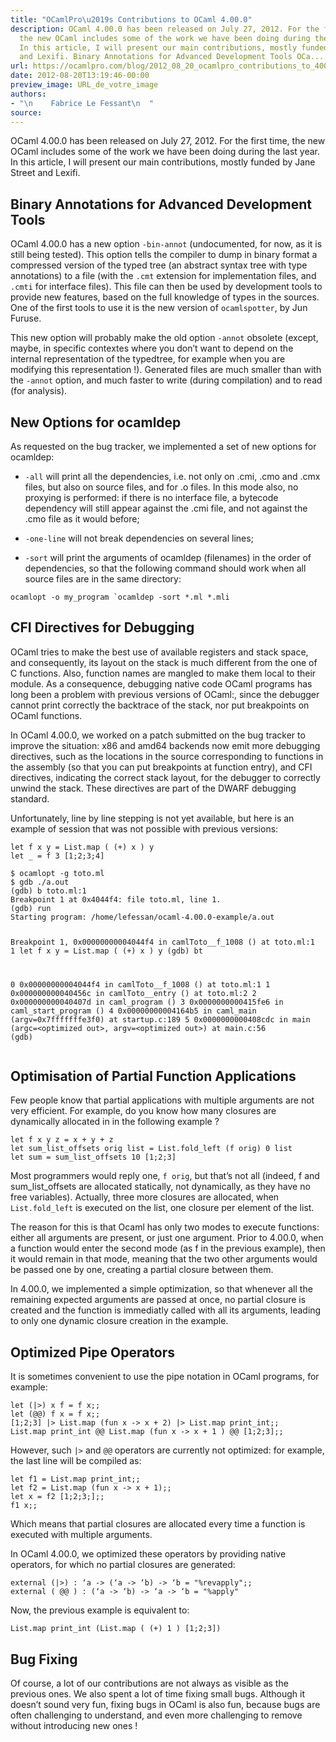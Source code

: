 ```yaml
---
title: "OCamlPro\u2019s Contributions to OCaml 4.00.0"
description: OCaml 4.00.0 has been released on July 27, 2012. For the first time,
  the new OCaml includes some of the work we have been doing during the last year.
  In this article, I will present our main contributions, mostly funded by Jane Street
  and Lexifi. Binary Annotations for Advanced Development Tools OCa...
url: https://ocamlpro.com/blog/2012_08_20_ocamlpro_contributions_to_400
date: 2012-08-20T13:19:46-00:00
preview_image: URL_de_votre_image
authors:
- "\n    Fabrice Le Fessant\n  "
source:
---
```


<p>OCaml 4.00.0 has been released on July 27, 2012. For the first time,
the new OCaml includes some of the work we have been doing during the
last year. In this article, I will present our main contributions,
mostly funded by Jane Street and Lexifi.</p>
<h2>Binary Annotations for Advanced Development Tools</h2>
<p>OCaml 4.00.0 has a new option <code>-bin-annot</code> (undocumented, for now, as
it is still being tested). This option tells the compiler to dump in
binary format a compressed version of the typed tree (an abstract
syntax tree with type annotations) to a file (with the <code>.cmt</code>
extension for implementation files, and <code>.cmti</code> for interface
files). This file can then be used by development tools to provide new
features, based on the full knowledge of types in the sources. One of
the first tools to use it is the new version of <code>ocamlspotter</code>, by Jun
Furuse.</p>
<p>This new option will probably make the old option <code>-annot</code> obsolete
(except, maybe, in specific contextes where you don&rsquo;t want to depend
on the internal representation of the typedtree, for example when you
are modifying this representation !). Generated files are much smaller
than with the <code>-annot</code> option, and much faster to write (during
compilation) and to read (for analysis).</p>
<h2>New Options for ocamldep</h2>
<p>As requested on the bug tracker, we implemented a set of new options for ocamldep:</p>
<ul>
<li>
<p><code>-all</code> will print all the dependencies, i.e. not only on .cmi, .cmo and .cmx files, but also on source files, and for .o files. In this mode also, no proxying is performed: if there is no interface file, a bytecode dependency will still appear against the .cmi file, and not against the .cmo file as it would before;</p>
</li>
<li>
<p><code>-one-line</code> will not break dependencies on several lines;</p>
</li>
<li>
<p><code>-sort</code> will print the arguments of ocamldep (filenames) in the order of dependencies, so that the following command should work when all source files are in the same directory:</p>
</li>
</ul>
<pre><code class="language-shell-session">ocamlopt -o my_program `ocamldep -sort *.ml *.mli
</code></pre>
<h2>CFI Directives for Debugging</h2>
<p>OCaml tries to make the best use of available registers and stack
space, and consequently, its layout on the stack is much different
from the one of C functions. Also, function names are mangled to make
them local to their module. As a consequence, debugging native code
OCaml programs has long been a problem with previous versions of
OCaml:, since the debugger cannot print correctly the backtrace of the
stack, nor put breakpoints on OCaml functions.</p>
<p>In OCaml 4.00.0, we worked on a patch submitted on the bug tracker to
improve the situation: x86 and amd64 backends now emit more debugging
directives, such as the locations in the source corresponding to
functions in the assembly (so that you can put breakpoints at function
entry), and CFI directives, indicating the correct stack layout, for
the debugger to correctly unwind the stack. These directives are part
of the DWARF debugging standard.</p>
<p>Unfortunately, line by line stepping is not yet available, but here is an example of session that was not possible with previous versions:</p>
<pre><code class="language-ocaml">let f x y = List.map ( (+) x ) y
let _ = f 3 [1;2;3;4]
</code></pre>
<pre><code class="language-shell-session">$ ocamlopt -g toto.ml
$ gdb ./a.out
(gdb) b toto.ml:1
Breakpoint 1 at 0x4044f4: file toto.ml, line 1.
(gdb) run
Starting program: /home/lefessan/ocaml-4.00.0-example/a.out

Breakpoint 1, 0x00000000004044f4 in camlToto__f_1008 () at toto.ml:1
1 let f x y = List.map ( (+) x ) y
(gdb) bt

0 0x00000000004044f4 in camlToto__f_1008 () at toto.ml:1
1 0x000000000040456c in camlToto__entry () at toto.ml:2
2 0x000000000040407d in caml_program ()
3 0x0000000000415fe6 in caml_start_program ()
4 0x00000000004164b5 in caml_main (argv=0x7fffffffe3f0) at startup.c:189
5 0x0000000000408cdc in main (argc=&lt;optimized out&gt;, argv=&lt;optimized out&gt;)
at main.c:56
(gdb)
</code></pre>
<h2>Optimisation of Partial Function Applications</h2>
<p>Few people know that partial applications with multiple arguments are
not very efficient. For example, do you know how many closures are
dynamically allocated in in the following example ?</p>
<pre><code class="language-ocaml">let f x y z = x + y + z
let sum_list_offsets orig list = List.fold_left (f orig) 0 list
let sum = sum_list_offsets 10 [1;2;3]
</code></pre>
<p>Most programmers would reply one, <code>f orig</code>, but that&rsquo;s not all
(indeed, f and sum_list_offsets are allocated statically, not
dynamically, as they have no free variables). Actually, three more
closures are allocated, when <code>List.fold_left</code> is executed on the list,
one closure per element of the list.</p>
<p>The reason for this is that Ocaml has only two modes to execute
functions: either all arguments are present, or just one
argument. Prior to 4.00.0, when a function would enter the second mode
(as f in the previous example), then it would remain in that mode,
meaning that the two other arguments would be passed one by one,
creating a partial closure between them.</p>
<p>In 4.00.0, we implemented a simple optimization, so that whenever all
the remaining expected arguments are passed at once, no partial
closure is created and the function is immediatly called with all its
arguments, leading to only one dynamic closure creation in the
example.</p>
<h2>Optimized Pipe Operators</h2>
<p>It is sometimes convenient to use the pipe notation in OCaml programs, for example:</p>
<pre><code class="language-ocaml">let (|&gt;) x f = f x;;
let (@@) f x = f x;;
[1;2;3] |&gt; List.map (fun x -&gt; x + 2) |&gt; List.map print_int;;
List.map print_int @@ List.map (fun x -&gt; x + 1 ) @@ [1;2;3];;
</code></pre>
<p>However, such <code>|&gt;</code> and <code>@@</code> operators are currently not optimized: for
example, the last line will be compiled as:</p>
<pre><code class="language-ocaml">let f1 = List.map print_int;;
let f2 = List.map (fun x -&gt; x + 1);;
let x = f2 [1;2;3;];;
f1 x;;
</code></pre>
<p>Which means that partial closures are allocated every time a function
is executed with multiple arguments.</p>
<p>In OCaml 4.00.0, we optimized these operators by providing native
operators, for which no partial closures are generated:</p>
<pre><code class="language-ocaml">external (|&gt;) : &lsquo;a -&gt; (&lsquo;a -&gt; &lsquo;b) -&gt; &lsquo;b = &quot;%revapply&quot;;;
external ( @@ ) : (&lsquo;a -&gt; &lsquo;b) -&gt; &lsquo;a -&gt; &lsquo;b = &quot;%apply&quot;
</code></pre>
<p>Now, the previous example is equivalent to:</p>
<pre><code class="language-ocaml">List.map print_int (List.map ( (+) 1 ) [1;2;3])
</code></pre>
<h2>Bug Fixing</h2>
<p>Of course, a lot of our contributions are not always as visible as the
previous ones. We also spent a lot of time fixing small bugs. Although
it doesn&rsquo;t sound very fun, fixing bugs in OCaml is also fun, because
bugs are often challenging to understand, and even more challenging to
remove without introducing new ones !</p>

